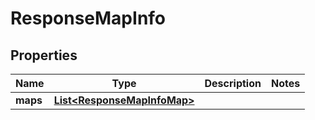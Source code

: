 

# ResponseMapInfo


## Properties

Name | Type | Description | Notes
------------ | ------------- | ------------- | -------------
**maps** | [**List&lt;ResponseMapInfoMap&gt;**](ResponseMapInfoMap.md) |  | 



